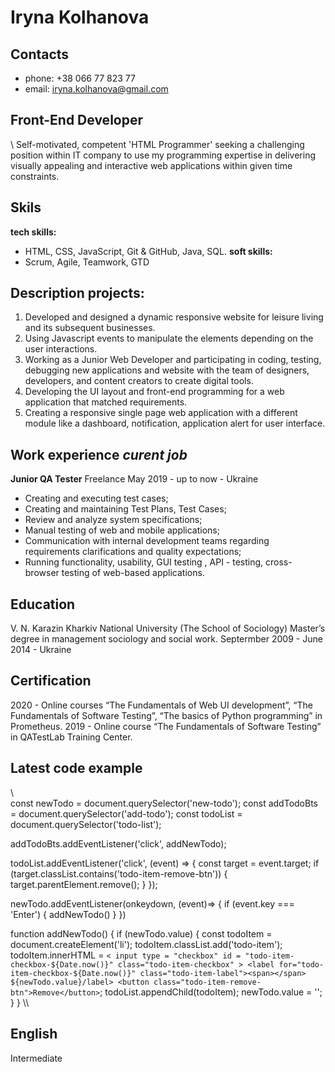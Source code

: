 # Iryna Kolhanova

## Contacts
* phone: +38 066 77 823 77
* email: iryna.kolhanova@gmail.com

## Front-End Developer
\ Self-motivated, competent 'HTML Programmer' seeking a challenging position within IT company to use my programming expertise in delivering visually appealing and interactive web applications within given time constraints.

## Skils
**tech skills:**
* HTML, CSS, JavaScript, Git & GitHub, Java, SQL.
**soft skills:**
* Scrum, Agile, Teamwork, GTD

## Description projects:
1) Developed and designed a dynamic responsive website for leisure living and its subsequent businesses.
2) Using Javascript events to manipulate the elements depending on the user interactions.
3) Working as a Junior Web Developer and participating in coding, testing, debugging new applications and website with the team of designers, developers, and content creators to create digital tools.
4) Developing the UI layout and front-end programming for a web application that matched requirements.
5) Creating a responsive single page web application with a different module like a dashboard, notification, application alert for user interface.

## Work experience _curent job_
**Junior QA Tester** Freelance
May 2019 - up to now - Ukraine
* Creating and executing test cases;
* Creating and maintaining Test Plans, Test Cases;
* Review and analyze system specifications;
* Manual testing of web and mobile applications;
* Communication with internal development teams regarding requirements clarifications and quality expectations;
* Running functionality, usability, GUI testing , API - testing, cross-browser testing of web-based applications.

## Education 
V. N. Karazin Kharkiv National University (The School of Sociology)
Master’s degree in management sociology and social work.
Septermber 2009 - June 2014 - Ukraine 

## Certification
2020 - Online courses “The Fundamentals of Web UI development”, “The Fundamentals of Software Testing”, “The basics of Python programming” in Prometheus. 
2019 - Online course “The Fundamentals of Software Testing” in QATestLab Training Center.

## Latest code example
\\\
const newTodo = document.querySelector('new-todo');
const addTodoBts = document.querySelector('add-todo');
const todoList = document.querySelector('todo-list');

addTodoBts.addEventListener('click', addNewTodo);

todoList.addEventListener('click', (event) => {
    const target = event.target;
    if (target.classList.contains('todo-item-remove-btn')) {
        target.parentElement.remove();
    }
});

newTodo.addEventListener(onkeydown, (event)=> {
    if (event.key === 'Enter') {
        addNewTodo()
    }
})

function addNewTodo() {
    if (newTodo.value) {
        const todoItem = document.createElement('li');
        todoItem.classList.add('todo-item');
        todoItem.innerHTML = `
            < input type = "checkbox" id = "todo-item-checkbox-${Date.now()}" class="todo-item-checkbox" >
            <label for="todo-item-checkbox-${Date.now()}" class="todo-item-label"><span></span> ${newTodo.value}/label>
            <button class="todo-item-remove-btn">Remove</button>
        `; 
        todoList.appendChild(todoItem);
        newTodo.value = '';
     }
}
\\\

## English
Intermediate
